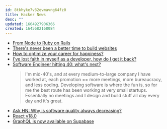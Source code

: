 ```yaml
---
id: 8tkhyke7v32evmavng64fz0
title: Hacker News
desc: ""
updated: 1664927906366
created: 1645682168084
---
```


- [From Node to Ruby on Rails](https://news.ycombinator.com/item?id=29577897)
- [There's never been a better time to build websites](https://news.ycombinator.com/item?id=29622770)
- [How to optimize your career for happiness?](https://news.ycombinator.com/item?id=29614095)
- [I've lost faith in myself as a developer, how do I get it back?](https://news.ycombinator.com/item?id=29567743)
- [Software Engineer hitting 40: what's next?](https://news.ycombinator.com/item?id=29360119)
  > I'm mid-40's, and at every medium-to-large company I have worked at, each promotion == more meetings, more bureaucracy, and less coding. Developing software is where the fun is, so for me the best route has been working at very small startups.
  > Essentially no meetings and I design and build stuff all day every day and it's great.
- [Ask HN: Why is software quality always decreasing?](https://news.ycombinator.com/item?id=29896815)
- [React v18.0](https://news.ycombinator.com/item?id=30844414)
- [GraphQL is now available on Supabase](https://news.ycombinator.com/item?id=30846006)
